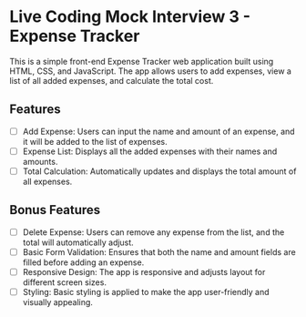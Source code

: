 # Live Coding Mock Interview 3 - Expense Tracker

This is a simple front-end Expense Tracker web application built using HTML, CSS, and JavaScript. The app allows users to add expenses, view a list of all added expenses, and calculate the total cost.

## Features

- [ ] Add Expense: Users can input the name and amount of an expense, and it will be added to the list of expenses.
- [ ] Expense List: Displays all the added expenses with their names and amounts.
- [ ] Total Calculation: Automatically updates and displays the total amount of all expenses.

## Bonus Features

- [ ] Delete Expense: Users can remove any expense from the list, and the total will automatically adjust.
- [ ] Basic Form Validation: Ensures that both the name and amount fields are filled before adding an expense.
- [ ] Responsive Design: The app is responsive and adjusts layout for different screen sizes.
- [ ] Styling: Basic styling is applied to make the app user-friendly and visually appealing.

